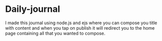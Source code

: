 # Daily-journal
I made this  journal using node.js and ejs where you can compose you title with content and when you tap on publish it will redirect you to the home page containing all that  you wanted to compose.
